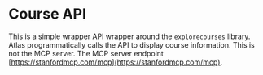 # Course API

This is a simple wrapper API wrapper around the `explorecourses` library. Atlas programmatically calls the API to display course information. This is not the MCP server. The MCP server endpoint [https://stanfordmcp.com/mcp](https://stanfordmcp.com/mcp).